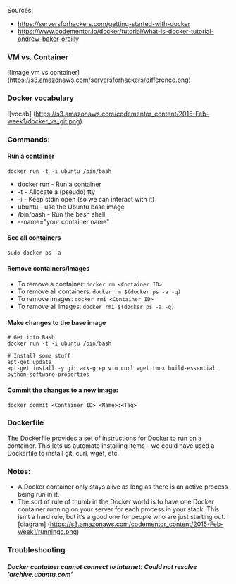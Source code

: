 Sources: 
- https://serversforhackers.com/getting-started-with-docker
- https://www.codementor.io/docker/tutorial/what-is-docker-tutorial-andrew-baker-oreilly

### VM vs. Container
![image vm vs container]
(https://s3.amazonaws.com/serversforhackers/difference.png)

### Docker vocabulary
![vocab]
(https://s3.amazonaws.com/codementor_content/2015-Feb-week1/docker_vs_git.png)

### Commands:
#### Run a container    
```
docker run -t -i ubuntu /bin/bash
```
* docker run - Run a container
* -t - Allocate a (pseudo) tty
* -i - Keep stdin open (so we can interact with it)
* ubuntu - use the Ubuntu base image
* /bin/bash - Run the bash shell
* --name="your container name"

#### See all containers       

```
sudo docker ps -a
```
#### Remove containers/images 
- To remove a container: `docker rm <Container ID>`   
- To remove all containers: `docker rm $(docker ps -a -q)`   
- To remove images: `docker rmi <Container ID>`
- To remove all images: `docker rmi $(docker ps -a -q)`

#### Make changes to the base image     

```
# Get into Bash
docker run -t -i ubuntu /bin/bash

# Install some stuff
apt-get update
apt-get install -y git ack-grep vim curl wget tmux build-essential python-software-properties
```
#### Commit the changes to a new image:         
```
docker commit <Container ID> <Name>:<Tag>
```

### Dockerfile
The Dockerfile provides a set of instructions for Docker to run on a container. This lets us automate installing items - we could have used a Dockerfile to install git, curl, wget, etc.

### Notes:
- A Docker container only stays alive as long as there is an active process being run in it.
- The sort of rule of thumb in the Docker world is to have one Docker container running on your server for each process in your stack. This isn’t a hard rule, but it’s a good one for people who are just starting out.
![diagram]
(https://s3.amazonaws.com/codementor_content/2015-Feb-week1/runningc.png)

### Troubleshooting
##### Docker container cannot connect to internet: Could not resolve 'archive.ubuntu.com'


